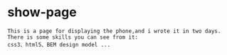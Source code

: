 # show-page
    This is a page for displaying the phone,and i wrote it in two days.
    There is some skills you can see from it:
    css3、html5、BEM design model ...
